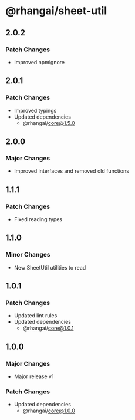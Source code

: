 # @rhangai/sheet-util

## 2.0.2

### Patch Changes

- Improved npmignore

## 2.0.1

### Patch Changes

- Improved typings
- Updated dependencies
  - @rhangai/core@1.5.0

## 2.0.0

### Major Changes

- Improved interfaces and removed old functions

## 1.1.1

### Patch Changes

- Fixed reading types

## 1.1.0

### Minor Changes

- New SheetUtil utilities to read

## 1.0.1

### Patch Changes

- Updated lint rules
- Updated dependencies
  - @rhangai/core@1.0.1

## 1.0.0

### Major Changes

- Major release v1

### Patch Changes

- Updated dependencies
  - @rhangai/core@1.0.0
